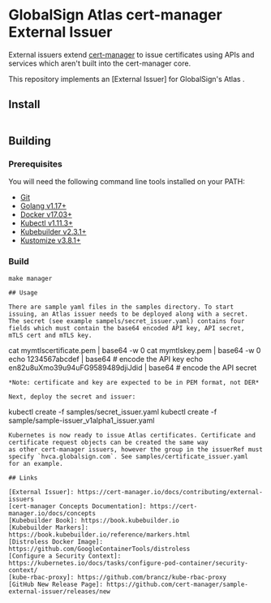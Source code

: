 
# GlobalSign Atlas cert-manager External Issuer

External issuers extend [cert-manager](https://cert-manager.io/) to issue certificates using APIs and services
which aren't built into the cert-manager core.

This repository implements an [External Issuer] for GlobalSign's Atlas .

## Install

```console

```
## Building
### Prerequisites
You will need the following command line tools installed on your PATH:

* [Git](https://git-scm.com/)
* [Golang v1.17+](https://golang.org/)
* [Docker v17.03+](https://docs.docker.com/install/)
* [Kubectl v1.11.3+](https://kubernetes.io/docs/tasks/tools/install-kubectl/)
* [Kubebuilder v2.3.1+](https://book.kubebuilder.io/quick-start.html#installation)
* [Kustomize v3.8.1+](https://kustomize.io/)

### Build
```
make manager

## Usage

There are sample yaml files in the samples directory. To start issuing, an Atlas issuer needs to be deployed along with a secret.
The secret (see example sampels/secret_issuer.yaml) contains four fields which must contain the base64 encoded API key, API secret, 
mTLS cert and mTLS key.
```
cat mymtlscertificate.pem | base64 -w 0
cat mymtlskey.pem | base64 -w 0
echo 1234567abcdef | base64                        # encode the API key
echo en82u8uXmo39u94uFG9589489djiJdid | base64     # encode the API secret
```
*Note: certificate and key are expected to be in PEM format, not DER*

Next, deploy the secret and issuer:
```
kubectl create -f samples/secret_issuer.yaml
kubectl create -f sample/sample-issuer_v1alpha1_issuer.yaml
```
Kubernetes is now ready to issue Atlas certificates. Certificate and certificate request objects can be created the same way 
as other cert-manager issuers, however the group in the issuerRef must specify `hvca.globalsign.com`. See samples/certificate_issuer.yaml
for an example.

## Links

[External Issuer]: https://cert-manager.io/docs/contributing/external-issuers
[cert-manager Concepts Documentation]: https://cert-manager.io/docs/concepts
[Kubebuilder Book]: https://book.kubebuilder.io
[Kubebuilder Markers]: https://book.kubebuilder.io/reference/markers.html
[Distroless Docker Image]: https://github.com/GoogleContainerTools/distroless
[Configure a Security Context]: https://kubernetes.io/docs/tasks/configure-pod-container/security-context/
[kube-rbac-proxy]: https://github.com/brancz/kube-rbac-proxy
[GitHub New Release Page]: https://github.com/cert-manager/sample-external-issuer/releases/new
